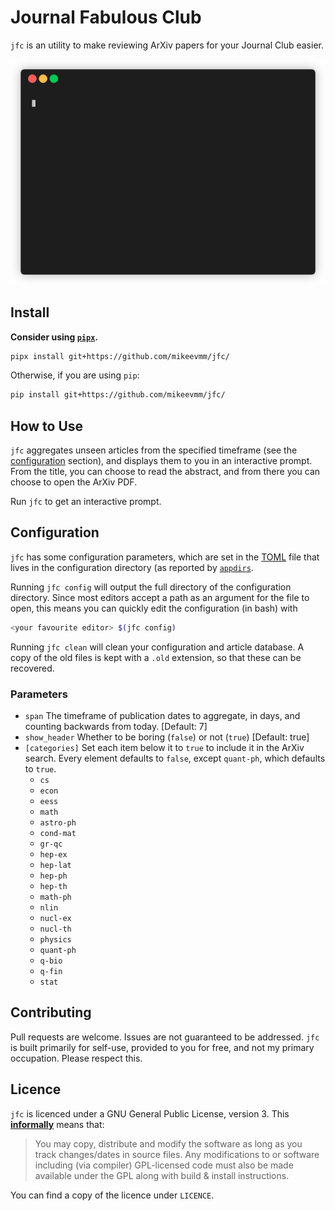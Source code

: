 # Journal Fabulous Club

`jfc` is an utility to make reviewing ArXiv papers for your Journal Club easier.

![demo](demo.gif)

## Install

**Consider using [`pipx`][pipx].**

```bash
pipx install git+https://github.com/mikeevmm/jfc/
```

Otherwise, if you are using `pip`:

```bash
pip install git+https://github.com/mikeevmm/jfc/
```

## How to Use

`jfc` aggregates unseen articles from the specified timeframe (see the
[configuration](##configuration) section), and displays them to you in an
interactive prompt. From the title, you can choose to read the abstract, and
from there you can choose to open the ArXiv PDF.

Run `jfc` to get an interactive prompt.

## Configuration

`jfc` has some configuration parameters, which are set in the [TOML][TOML] file
that lives in the configuration directory (as reported by [`appdirs`][appdirs].

Running `jfc config` will output the full directory of the configuration
directory. Since most editors accept a path as an argument for the file to open,
this means you can quickly edit the configuration (in bash) with

```bash
<your favourite editor> $(jfc config)
```

Running `jfc clean` will clean your configuration and article database. A copy
of the old files is kept with a `.old` extension, so that these can be recovered.

### Parameters

 * `span` The timeframe of publication dates to aggregate, in days, and
    counting backwards from today. [Default: 7]
 * `show_header` Whether to be boring (`false`) or not (`true`) [Default: true]
 * `[categories]` Set each item below it to `true` to include it in the ArXiv
    search. Every element defaults to `false`, except `quant-ph`, which defaults
    to `true`.
   + `cs`
   + `econ`
   + `eess`
   + `math`
   + `astro-ph`
   + `cond-mat`
   + `gr-qc`
   + `hep-ex`
   + `hep-lat`
   + `hep-ph`
   + `hep-th`
   + `math-ph`
   + `nlin`
   + `nucl-ex`
   + `nucl-th`
   + `physics`
   + `quant-ph`
   + `q-bio`
   + `q-fin`
   + `stat`

## Contributing

Pull requests are welcome. Issues are not guaranteed to be addressed. `jfc` is
built primarily for self-use, provided to you for free, and not my primary
occupation. Please respect this.

## Licence

`jfc` is licenced under a GNU General Public License, version 3. This
[**informally**][GPLv3] means that:

> You may copy, distribute and modify the software as long as you track
> changes/dates in source files. Any modifications to or software including
> (via compiler) GPL-licensed code must also be made available under the GPL
> along with build & install instructions.

You can find a copy of the licence under `LICENCE`.

[pipx]: https://github.com/pypa/pipx
[appdirs]: https://pypi.org/project/appdirs/
[TOML]: https://en.wikipedia.org/wiki/TOML
[GPLv3]: https://tldrlegal.com/license/gnu-lesser-general-public-license-v2.1-(lgpl-2.1)
